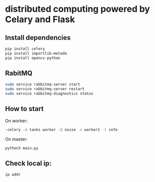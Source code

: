 ﻿# distributed computing powered by Celary and Flask
## Install dependencies
```bash
pip install celery  
pip install importlib-metada
pip install opencv-python
```
## RabitMQ
```bash
sudo service rabbitmq-server start
sudo service rabbitmq-server restart  
sudo service rabbitmq-diagnostics status
```
## How to start
On worker: 
```bash
-celery -A tasks worker -Q noise -n worker1 -l info
```
On master:  
```bash
python3 main.py
```

## Check local ip:
```bash
ip addr
```




